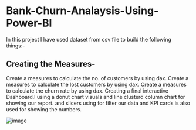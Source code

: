 # Bank-Churn-Analaysis-Using-Power-BI
In this project I have used dataset from csv file to build the following things:-
## Creating the Measures-
Create a measures to calculate the no. of customers by using dax.
Create a measures to calculate the lost customers by using dax.
Create a measures to calculate the churn rate by using dax.
Creating a final interactive Dashboard.I using a donut chart visuals and line clusterd column chart for showing our report.
and slicers using for filter our data and KPI cards is also used for showing the numbers. 


![image](https://github.com/laxmivish/Bank-Churn-Analaysis-Using-Power-BI/assets/129850080/2524fae5-d6fe-4437-9e30-be4a7b332217)
